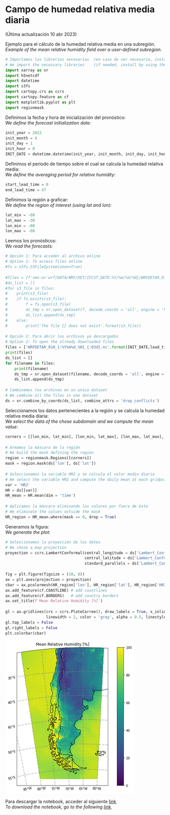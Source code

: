 # Campo de humedad relativa media diaria

(Última actualización 10 abr 2023) <br />

Ejemplo para el cálculo de la humedad relativa media en una subregión. <br />
*Example of the mean relative humidity field over a user-defined subregion.*


```python
# Importamos las librerías necesarias  (en caso de ser necesario, instalar utilizando el comando pip install)
# We import the necessary libraries    (if needed, install by using the command pip install)
import xarray as xr
import h5netcdf
import datetime
import s3fs
import cartopy.crs as ccrs
import cartopy.feature as cf
import matplotlib.pyplot as plt
import regionmask
```

Definimos la fecha y hora de inicialización del pronóstico: <br />
*We define the forecast initialization date:* 


```python
init_year = 2022
init_month = 4
init_day = 1
init_hour = 0
INIT_DATE = datetime.datetime(init_year, init_month, init_day, init_hour)
```

Definimos el periodo de tiempo sobre el cual se calcula la humedad relativa media: <br />
*We define the averaging period for relative humidity:*


```python
start_lead_time = 0
end_lead_time = 47
```

Definimos la región a graficar: <br />
*We define the region of interest (using lat and lon):*


```python
lat_min = -60
lat_max = -30
lon_min = -80
lon_max = -60
```

Leemos los pronósticos: <br />
*We read the forecasts:*


```python
# Opción 1: Para acceder al archivo online
# Option 1: To access files online
#fs = s3fs.S3FileSystem(anon=True)

#files = [f'smn-ar-wrf/DATA/WRF/DET/{FCST_DATE:%Y/%m/%d/%H}/WRFDETAR_01H_{FCST_DATE:%Y%m%d_%H}_{fhr:03d}.nc' for fhr in range(start_fhr, final_fhr)]
#ds_list = []
#for s3_file in files:
#    print(s3_file)
#    if fs.exists(s3_file):
#        f = fs.open(s3_file)
#        ds_tmp = xr.open_dataset(f, decode_coords = 'all', engine = 'h5netcdf')
#        ds_list.append(ds_tmp)
#    else:
#        print('The file {} does not exist'.format(s3_file))

# Opción 2: Para abrir los archivos ya descargados
# Option 2: To open the already downloaded files
files = ['WRFDETAR_01H_{:%Y%m%d_%H}_{:03d}.nc'.format(INIT_DATE,lead_time) for lead_time in range(start_lead_time, end_lead_time)]
print(files)
ds_list = []
for filename in files:
    print(filename)
    ds_tmp = xr.open_dataset(filename, decode_coords = 'all', engine = 'h5netcdf')
    ds_list.append(ds_tmp)

# Combinamos los archivos en un unico dataset
# We combine all the files in one dataset
ds = xr.combine_by_coords(ds_list, combine_attrs = 'drop_conflicts')
```

Seleccionamos los datos pertenecientes a la región y se calcula la humedad relativa media diaria: <br />
*We select the data of the chose subdomain and we compute the mean value:*





```python
corners = [[lon_min, lat_min], [lon_min, lat_max], [lon_max, lat_max], [lon_max, lat_min]]

# Armamos la máscara de la región
# We build the mask defining the region  
region = regionmask.Regions([corners])
mask = region.mask(ds['lon'], ds['lat'])

# Seleccionamos la variable HR2 y se calcula el valor medio diario
# We select the variable HR2 and compute the daily mean at each gridpoint
var = 'HR2'
HR = ds[[var]]
HR_mean = HR.mean(dim = 'time')

# Aplicamos la máscara eliminando los valores por fuera de ésta
# We eliminate the values outside the mask 
HR_region = HR_mean.where(mask == 0, drop = True)
```

Generamos la figura: <br />
*We generate the plot:*


```python
# Seleccionamos la proyección de los datos
# We chose a map projection
proyection = ccrs.LambertConformal(central_longitude = ds['Lambert_Conformal'].attrs['longitude_of_central_meridian'], 
                                   central_latitude = ds['Lambert_Conformal'].attrs['latitude_of_projection_origin'], 
                                   standard_parallels = ds['Lambert_Conformal'].attrs['standard_parallel'])

fig = plt.figure(figsize = (10, 8)) 
ax = plt.axes(projection = proyection)
cbar = ax.pcolormesh(HR_region['lon'], HR_region['lat'], HR_region['HR2'], transform = ccrs.PlateCarree(), vmin = 0, vmax = 100)
ax.add_feature(cf.COASTLINE) # add coastlines
ax.add_feature(cf.BORDERS)   # add country borders
ax.set_title(f'Mean Relative Humidity [%]')

gl = ax.gridlines(crs = ccrs.PlateCarree(), draw_labels = True, x_inline = False,
                  linewidth = 2, color = 'gray', alpha = 0.5, linestyle = '--')
gl.top_labels = False
gl.right_labels = False
plt.colorbar(cbar)
```


![png](../figuras/Mean_RH.png)
    
Para descargar la notebook, acceder al siguiente [link](../notebooks/Mean_RH.ipynb). <br />
*To download the notebook, go to the following [link](../notebooks/Mean_RH.ipynb).*

